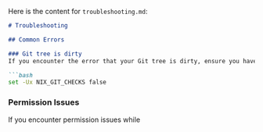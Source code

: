 Here is the content for `troubleshooting.md`:

```markdown
# Troubleshooting

## Common Errors

### Git tree is dirty
If you encounter the error that your Git tree is dirty, ensure you have committed all changes and cleaned up the stash. You can disable this behavior with the following command:

```bash
set -Ux NIX_GIT_CHECKS false
```

### Permission Issues
If you encounter permission issues while
